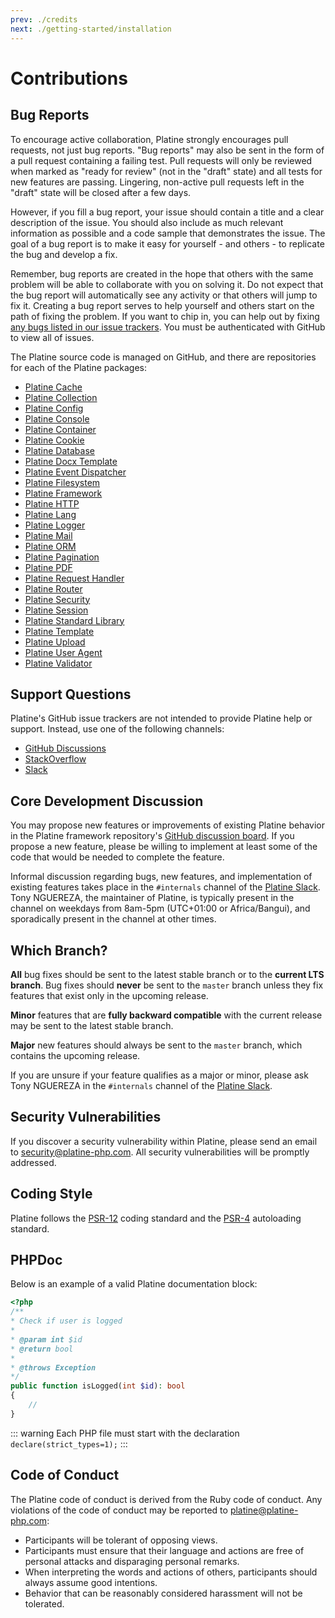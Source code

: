 ```yaml
---
prev: ./credits
next: ./getting-started/installation
---
```

# Contributions

## Bug Reports

To encourage active collaboration, Platine strongly encourages pull requests, not just bug reports. "Bug reports" may also be sent in the form of a pull request containing a failing test. Pull requests will only be reviewed when marked as "ready for review" (not in the "draft" state) and all tests for new features are passing. Lingering, non-active pull requests left in the "draft" state will be closed after a few days.

However, if you fill a bug report, your issue should contain a title and a clear description of the issue. You should also include as much relevant information as possible and a code sample that demonstrates the issue. The goal of a bug report is to make it easy for yourself - and others - to replicate the bug and develop a fix.

Remember, bug reports are created in the hope that others with the same problem will be able to collaborate with you on solving it. Do not expect that the bug report will automatically see any activity or that others will jump to fix it. Creating a bug report serves to help yourself and others start on the path of fixing the problem. If you want to chip in, you can help out by fixing [any bugs listed in our issue trackers](https://github.com/platine-php/framework/issues). You must be authenticated with GitHub to view all of issues.

The Platine source code is managed on GitHub, and there are repositories for each of the Platine packages:

- [Platine Cache](https://github.com/platine-php/cache)
- [Platine Collection](https://github.com/platine-php/collection)
- [Platine Config](https://github.com/platine-php/config)
- [Platine Console](https://github.com/platine-php/console)
- [Platine Container](https://github.com/platine-php/container)
- [Platine Cookie](https://github.com/platine-php/cookie)
- [Platine Database](https://github.com/platine-php/database)
- [Platine Docx Template](https://github.com/platine-php/docx-template)
- [Platine Event Dispatcher](https://github.com/platine-php/event-dispatcher)
- [Platine Filesystem](https://github.com/platine-php/filesystem)
- [Platine Framework](https://github.com/platine-php/framework)
- [Platine HTTP](https://github.com/platine-php/http)
- [Platine Lang](https://github.com/platine-php/lang)
- [Platine Logger](https://github.com/platine-php/logger)
- [Platine Mail](https://github.com/platine-php/mail)
- [Platine ORM](https://github.com/platine-php/orm)
- [Platine Pagination](https://github.com/platine-php/pagination)
- [Platine PDF](https://github.com/platine-php/pdf)
- [Platine Request Handler](https://github.com/platine-php/request-handler)
- [Platine Router](https://github.com/platine-php/router)
- [Platine Security](https://github.com/platine-php/security)
- [Platine Session](https://github.com/platine-php/session)
- [Platine Standard Library](https://github.com/platine-php/stdlib)
- [Platine Template](https://github.com/platine-php/template)
- [Platine Upload](https://github.com/platine-php/upload)
- [Platine User Agent](https://github.com/platine-php/user-agent)
- [Platine Validator](https://github.com/platine-php/validator)

## Support Questions

Platine's GitHub issue trackers are not intended to provide Platine help or support. Instead, use one of the following channels:

- [GitHub Discussions](https://github.com/platine-php/app/discussions)
- [StackOverflow](https://stackoverflow.com/questions/tagged/platine-php)
- [Slack](https://platineframework.slack.com)

## Core Development Discussion

You may propose new features or improvements of existing Platine behavior in the Platine framework repository's [GitHub discussion board](https://github.com/platine-php/framework/discussions). If you propose a new feature, please be willing to implement at least some of the code that would be needed to complete the feature.

Informal discussion regarding bugs, new features, and implementation of existing features takes place in the `#internals` channel of the [Platine Slack](https://platineframework.slack.com). Tony NGUEREZA, the maintainer of Platine, is typically present in the channel on weekdays from 8am-5pm (UTC+01:00 or Africa/Bangui), and sporadically present in the channel at other times.

## Which Branch?

**All** bug fixes should be sent to the latest stable branch or to the **current LTS branch**. Bug fixes should **never** be sent to the `master` branch unless they fix features that exist only in the upcoming release.

**Minor** features that are **fully backward compatible** with the current release may be sent to the latest stable branch.

**Major** new features should always be sent to the `master` branch, which contains the upcoming release.

If you are unsure if your feature qualifies as a major or minor, please ask Tony NGUEREZA in the `#internals` channel of the [Platine Slack](https://platineframework.slack.com).

## Security Vulnerabilities

If you discover a security vulnerability within Platine, please send an email to [security@platine-php.com](mailto:security@platine-php.com). All security vulnerabilities will be promptly addressed.

## Coding Style

Platine follows the [PSR-12](https://www.php-fig.org/psr/psr-12) coding standard and the [PSR-4](https://www.php-fig.org/psr/psr-4/) autoloading standard.

## PHPDoc

Below is an example of a valid Platine documentation block:

```php
<?php
/**
* Check if user is logged
*
* @param int $id
* @return bool
*
* @throws Exception
*/
public function isLogged(int $id): bool
{
    //
}
```

::: warning
 Each PHP file must start with the declaration `declare(strict_types=1);`
:::

## Code of Conduct

The Platine code of conduct is derived from the Ruby code of conduct. Any violations of the code of conduct may be reported to [platine@platine-php.com](mailto:platine@platine-php.com):

- Participants will be tolerant of opposing views.
- Participants must ensure that their language and actions are free of personal attacks and disparaging personal remarks.
- When interpreting the words and actions of others, participants should always assume good intentions.
- Behavior that can be reasonably considered harassment will not be tolerated.



